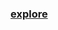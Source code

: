 ### [explore](https://github.com/Xelerezex/python-anaconda-space/blob/master/16-regex-corey/Regular_Expressions_Corey_Schafer.ipynb)
